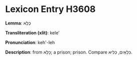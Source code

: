 # Lexicon Entry H3608

**Lemma**: כֶּלֶא

**Transliteration (xlit)**: keleʼ

**Pronunciation**: keh'-leh

**Description**:
from כָּלָא; a prison; prison. Compare כִּלְאַיִם, כְּלִיא.
